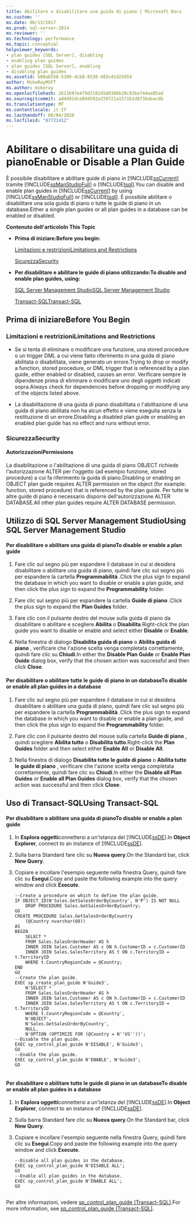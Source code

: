 ```yaml
---
title: Abilitare o disabilitare una guida di piano | Microsoft Docs
ms.custom: ''
ms.date: 06/13/2017
ms.prod: sql-server-2014
ms.reviewer: ''
ms.technology: performance
ms.topic: conceptual
helpviewer_keywords:
- plan guides [SQL Server], disabling
- enabling plan guides
- plan guides [SQL Server], enabling
- disabling plan guides
ms.assetid: b00ab550-5308-4cb8-8330-483cd1d25654
author: MikeRayMSFT
ms.author: mikeray
ms.openlocfilehash: 2611697e479d318245d8306b28c826e744ae85ad
ms.sourcegitcommit: ad4d92dce894592a259721a1571b1d8736abacdb
ms.translationtype: MT
ms.contentlocale: it-IT
ms.lasthandoff: 08/04/2020
ms.locfileid: "87721412"
---
```

# <a name="enable-or-disable-a-plan-guide"></a><span data-ttu-id="b6185-102">Abilitare o disabilitare una guida di piano</span><span class="sxs-lookup"><span data-stu-id="b6185-102">Enable or Disable a Plan Guide</span></span>
  <span data-ttu-id="b6185-103">È possibile disabilitare e abilitare guide di piano in [!INCLUDE[ssCurrent](../../includes/sscurrent-md.md)] tramite [!INCLUDE[ssManStudioFull](../../includes/ssmanstudiofull-md.md)] o [!INCLUDE[tsql](../../includes/tsql-md.md)].</span><span class="sxs-lookup"><span data-stu-id="b6185-103">You can disable and enable plan guides in [!INCLUDE[ssCurrent](../../includes/sscurrent-md.md)] by using [!INCLUDE[ssManStudioFull](../../includes/ssmanstudiofull-md.md)] or [!INCLUDE[tsql](../../includes/tsql-md.md)].</span></span> <span data-ttu-id="b6185-104">È possibile abilitare o disabilitare una sola guida di piano o tutte le guide di piano in un database.</span><span class="sxs-lookup"><span data-stu-id="b6185-104">Either a single plan guides or all plan guides in a database can be enabled or disabled.</span></span>  
  
 <span data-ttu-id="b6185-105">**Contenuto dell'articolo**</span><span class="sxs-lookup"><span data-stu-id="b6185-105">**In This Topic**</span></span>  
  
-   <span data-ttu-id="b6185-106">**Prima di iniziare:**</span><span class="sxs-lookup"><span data-stu-id="b6185-106">**Before you begin:**</span></span>  
  
     [<span data-ttu-id="b6185-107">Limitazioni e restrizioni</span><span class="sxs-lookup"><span data-stu-id="b6185-107">Limitations and Restrictions</span></span>](#Restrictions)  
  
     [<span data-ttu-id="b6185-108">Sicurezza</span><span class="sxs-lookup"><span data-stu-id="b6185-108">Security</span></span>](#Security)  
  
-   <span data-ttu-id="b6185-109">**Per disabilitare e abilitare le guide di piano utilizzando:**</span><span class="sxs-lookup"><span data-stu-id="b6185-109">**To disable and enable plan guides, using:**</span></span>  
  
     [<span data-ttu-id="b6185-110">SQL Server Management Studio</span><span class="sxs-lookup"><span data-stu-id="b6185-110">SQL Server Management Studio</span></span>](#SSMSProcedure)  
  
     [<span data-ttu-id="b6185-111">Transact-SQL</span><span class="sxs-lookup"><span data-stu-id="b6185-111">Transact-SQL</span></span>](#TsqlProcedure)  
  
##  <a name="before-you-begin"></a><a name="BeforeYouBegin"></a> <span data-ttu-id="b6185-112">Prima di iniziare</span><span class="sxs-lookup"><span data-stu-id="b6185-112">Before You Begin</span></span>  
  
###  <a name="limitations-and-restrictions"></a><a name="Restrictions"></a> <span data-ttu-id="b6185-113">Limitazioni e restrizioni</span><span class="sxs-lookup"><span data-stu-id="b6185-113">Limitations and Restrictions</span></span>  
  
-   <span data-ttu-id="b6185-114">Se si tenta di eliminare o modificare una funzione, una stored procedure o un trigger DML a cui viene fatto riferimento in una guida di piano abilitata o disabilitata, viene generato un errore.</span><span class="sxs-lookup"><span data-stu-id="b6185-114">Trying to drop or modify a function, stored procedure, or DML trigger that is referenced by a plan guide, either enabled or disabled, causes an error.</span></span> <span data-ttu-id="b6185-115">Verificare sempre le dipendenze prima di eliminare o modificare uno degli oggetti indicati sopra.</span><span class="sxs-lookup"><span data-stu-id="b6185-115">Always check for dependencies before dropping or modifying any of the objects listed above.</span></span>  
  
-   <span data-ttu-id="b6185-116">La disabilitazione di una guida di piano disabilitata o l'abilitazione di una guida di piano abilitata non ha alcun effetto e viene eseguita senza la restituzione di un errore.</span><span class="sxs-lookup"><span data-stu-id="b6185-116">Disabling a disabled plan guide or enabling an enabled plan guide has no effect and runs without error.</span></span>  
  
###  <a name="security"></a><a name="Security"></a> <span data-ttu-id="b6185-117">Sicurezza</span><span class="sxs-lookup"><span data-stu-id="b6185-117">Security</span></span>  
  
####  <a name="permissions"></a><a name="Permissions"></a> <span data-ttu-id="b6185-118">Autorizzazioni</span><span class="sxs-lookup"><span data-stu-id="b6185-118">Permissions</span></span>  
 <span data-ttu-id="b6185-119">La disabilitazione o l'abilitazione di una guida di piano OBJECT richiede l'autorizzazione ALTER per l'oggetto (ad esempio funzione, stored procedure) a cui fa riferimento la guida di piano.</span><span class="sxs-lookup"><span data-stu-id="b6185-119">Disabling or enabling an OBJECT plan guide requires ALTER permission on the object (for example: function, stored procedure) that is referenced by the plan guide.</span></span> <span data-ttu-id="b6185-120">Per tutte le altre guide di piano è necessario disporre dell'autorizzazione ALTER DATABASE.</span><span class="sxs-lookup"><span data-stu-id="b6185-120">All other plan guides require ALTER DATABASE permission.</span></span>  
  
##  <a name="using-sql-server-management-studio"></a><a name="SSMSProcedure"></a> <span data-ttu-id="b6185-121">Utilizzo di SQL Server Management Studio</span><span class="sxs-lookup"><span data-stu-id="b6185-121">Using SQL Server Management Studio</span></span>  
  
#### <a name="to-disable-or-enable-a-plan-guide"></a><span data-ttu-id="b6185-122">Per disabilitare o abilitare una guida di piano</span><span class="sxs-lookup"><span data-stu-id="b6185-122">To disable or enable a plan guide</span></span>  
  
1.  <span data-ttu-id="b6185-123">Fare clic sul segno più per espandere il database in cui si desidera disabilitare o abilitare una guida di piano, quindi fare clic sul segno più per espandere la cartella **Programmabilità** .</span><span class="sxs-lookup"><span data-stu-id="b6185-123">Click the plus sign to expand the database in which you want to disable or enable a plan guide, and then click the plus sign to expand the **Programmability** folder.</span></span>  
  
2.  <span data-ttu-id="b6185-124">Fare clic sul segno più per espandere la cartella **Guide di piano** .</span><span class="sxs-lookup"><span data-stu-id="b6185-124">Click the plus sign to expand the **Plan Guides** folder.</span></span>  
  
3.  <span data-ttu-id="b6185-125">Fare clic con il pulsante destro del mouse sulla guida di piano da disabilitare o abilitare e scegliere **Abilita** o **Disabilita**.</span><span class="sxs-lookup"><span data-stu-id="b6185-125">Right-click the plan guide you want to disable or enable and select either **Disable** or **Enable**.</span></span>  
  
4.  <span data-ttu-id="b6185-126">Nella finestra di dialogo **Disabilita guida di piano** o **Abilita guida di piano** , verificare che l'azione scelta venga completata correttamente, quindi fare clic su **Chiudi**.</span><span class="sxs-lookup"><span data-stu-id="b6185-126">In either the **Disable Plan Guide** or **Enable Plan Guide** dialog box, verify that the chosen action was successful and then click **Close**.</span></span>  
  
#### <a name="to-disable-or-enable-all-plan-guides-in-a-database"></a><span data-ttu-id="b6185-127">Per disabilitare o abilitare tutte le guide di piano in un database</span><span class="sxs-lookup"><span data-stu-id="b6185-127">To disable or enable all plan guides in a database</span></span>  
  
1.  <span data-ttu-id="b6185-128">Fare clic sul segno più per espandere il database in cui si desidera disabilitare o abilitare una guida di piano, quindi fare clic sul segno più per espandere la cartella **Programmabilità** .</span><span class="sxs-lookup"><span data-stu-id="b6185-128">Click the plus sign to expand the database in which you want to disable or enable a plan guide, and then click the plus sign to expand the **Programmability** folder.</span></span>  
  
2.  <span data-ttu-id="b6185-129">Fare clic con il pulsante destro del mouse sulla cartella **Guide di piano** , quindi scegliere **Abilita tutto** o **Disabilita tutto**.</span><span class="sxs-lookup"><span data-stu-id="b6185-129">Right-click the **Plan Guides** folder and then select either **Enable All** or **Disable All**.</span></span>  
  
3.  <span data-ttu-id="b6185-130">Nella finestra di dialogo **Disabilita tutte le guide di piano** o **Abilita tutte le guide di piano** , verificare che l'azione scelta venga completata correttamente, quindi fare clic su **Chiudi**.</span><span class="sxs-lookup"><span data-stu-id="b6185-130">In either the **Disable all Plan Guides** or **Enable all Plan Guides** dialog box, verify that the chosen action was successful and then click **Close**.</span></span>  
  
##  <a name="using-transact-sql"></a><a name="TsqlProcedure"></a> <span data-ttu-id="b6185-131">Uso di Transact-SQL</span><span class="sxs-lookup"><span data-stu-id="b6185-131">Using Transact-SQL</span></span>  
  
#### <a name="to-disable-or-enable-a-plan-guide"></a><span data-ttu-id="b6185-132">Per disabilitare o abilitare una guida di piano</span><span class="sxs-lookup"><span data-stu-id="b6185-132">To disable or enable a plan guide</span></span>  
  
1.  <span data-ttu-id="b6185-133">In **Esplora oggetti**connettersi a un'istanza del [!INCLUDE[ssDE](../../includes/ssde-md.md)].</span><span class="sxs-lookup"><span data-stu-id="b6185-133">In **Object Explorer**, connect to an instance of [!INCLUDE[ssDE](../../includes/ssde-md.md)].</span></span>  
  
2.  <span data-ttu-id="b6185-134">Sulla barra Standard fare clic su **Nuova query**.</span><span class="sxs-lookup"><span data-stu-id="b6185-134">On the Standard bar, click **New Query**.</span></span>  
  
3.  <span data-ttu-id="b6185-135">Copiare e incollare l'esempio seguente nella finestra Query, quindi fare clic su **Esegui**.</span><span class="sxs-lookup"><span data-stu-id="b6185-135">Copy and paste the following example into the query window and click **Execute**.</span></span>  
  
    ```  
    --Create a procedure on which to define the plan guide.  
    IF OBJECT_ID(N'Sales.GetSalesOrderByCountry', N'P') IS NOT NULL  
        DROP PROCEDURE Sales.GetSalesOrderByCountry;  
    GO  
    CREATE PROCEDURE Sales.GetSalesOrderByCountry   
        (@Country nvarchar(60))  
    AS  
    BEGIN  
        SELECT *  
        FROM Sales.SalesOrderHeader AS h   
        INNER JOIN Sales.Customer AS c ON h.CustomerID = c.CustomerID  
        INNER JOIN Sales.SalesTerritory AS t ON c.TerritoryID = t.TerritoryID  
        WHERE t.CountryRegionCode = @Country;  
    END  
    GO  
    --Create the plan guide.  
    EXEC sp_create_plan_guide N'Guide3',  
        N'SELECT *  
        FROM Sales.SalesOrderHeader AS h   
        INNER JOIN Sales.Customer AS c ON h.CustomerID = c.CustomerID  
        INNER JOIN Sales.SalesTerritory AS t ON c.TerritoryID = t.TerritoryID  
        WHERE t.CountryRegionCode = @Country',  
        N'OBJECT',  
        N'Sales.GetSalesOrderByCountry',  
        NULL,  
        N'OPTION (OPTIMIZE FOR (@Country = N''US''))';  
    --Disable the plan guide.  
    EXEC sp_control_plan_guide N'DISABLE', N'Guide3';  
    GO  
    --Enable the plan guide.  
    EXEC sp_control_plan_guide N'ENABLE', N'Guide3';  
    GO  
  
    ```  
  
#### <a name="to-disable-or-enable-all-plan-guides-in-a-database"></a><span data-ttu-id="b6185-136">Per disabilitare o abilitare tutte le guide di piano in un database</span><span class="sxs-lookup"><span data-stu-id="b6185-136">To disable or enable all plan guides in a database</span></span>  
  
1.  <span data-ttu-id="b6185-137">In **Esplora oggetti**connettersi a un'istanza del [!INCLUDE[ssDE](../../includes/ssde-md.md)].</span><span class="sxs-lookup"><span data-stu-id="b6185-137">In **Object Explorer**, connect to an instance of [!INCLUDE[ssDE](../../includes/ssde-md.md)].</span></span>  
  
2.  <span data-ttu-id="b6185-138">Sulla barra Standard fare clic su **Nuova query**.</span><span class="sxs-lookup"><span data-stu-id="b6185-138">On the Standard bar, click **New Query**.</span></span>  
  
3.  <span data-ttu-id="b6185-139">Copiare e incollare l'esempio seguente nella finestra Query, quindi fare clic su **Esegui**.</span><span class="sxs-lookup"><span data-stu-id="b6185-139">Copy and paste the following example into the query window and click **Execute**.</span></span>  
  
    ```  
    --Disable all plan guides in the database.  
    EXEC sp_control_plan_guide N'DISABLE ALL';  
    GO  
    --Enable all plan guides in the database.  
    EXEC sp_control_plan_guide N'ENABLE ALL';  
    GO  
  
    ```  
  
 <span data-ttu-id="b6185-140">Per altre informazioni, vedere [sp_control_plan_guide &#40;Transact-SQL&#41;](/sql/relational-databases/system-stored-procedures/sp-control-plan-guide-transact-sql).</span><span class="sxs-lookup"><span data-stu-id="b6185-140">For more information, see [sp_control_plan_guide &#40;Transact-SQL&#41;](/sql/relational-databases/system-stored-procedures/sp-control-plan-guide-transact-sql).</span></span>  
  
  
